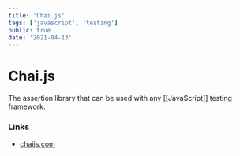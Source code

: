 ```yaml
---
title: 'Chai.js'
tags: ['javascript', 'testing']
public: true
date: '2021-04-13'
---
```


# Chai.js

The assertion library that can be used with any [[JavaScript]] testing framework.

### Links

- [chaijs.com](https://www.chaijs.com)